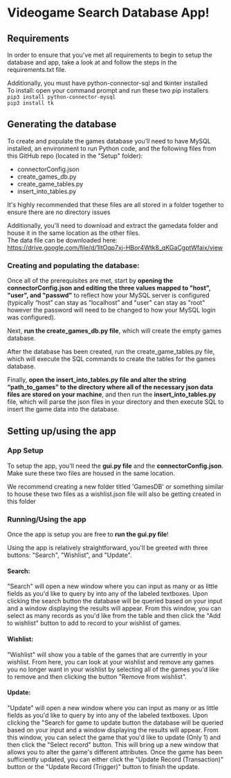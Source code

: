 # Videogame Search Database App!
## Requirements
In order to ensure that you've met all requirements to begin to setup the database and app, take a look at and follow the steps in the requirements.txt file.

Additionally, you must have python-connector-sql and tkinter installed
<br/>
To install: open your command prompt and run these two pip installers
<br/>
<code>pip3 install python-connector-mysql</code>
<br/>
<code>pip3 install tk</code>

## Generating the database
To create and populate the games database you’ll need to have MySQL installed, an environment to run Python code, and the following files from this GitHub repo (located in the "Setup" folder):

* connectorConfig.json
* create_games_db.py
* create_game_tables.py
* insert_into_tables.py
  
It's highly recommended that these files are all stored in a folder together to ensure there are no directory issues

Additionally, you'll need to download and extract the gamedata folder and house it in the same location as the other files. 
<br/>
The data file can be downloaded here: https://drive.google.com/file/d/1ItOqp7xj-HBor4Wtk8_qKGaCgptWfaix/view

### Creating and populating the database:
Once all of the prerequisites are met, start by **opening the connectorConfig.json and editing the three values mapped to "host", "user", and "passwd"** to reflect how your MySQL server is configured (typically “host” can stay as “localhost” and "user" can stay as "root" however the password will need to be changed to how your MySQL login was configured).

Next, **run the create_games_db.py file**, which will create the empty games database.

After the database has been created, run the create_game_tables.py file, which will execute the SQL commands to create the tables for the games database.

Finally, **open the insert_into_tables.py file and alter the string “path_to_games” to the directory where all of the necessary json data files are stored on your machine**, and then run the **insert_into_tables.py** file, which will parse the json files in your directory and then execute SQL to insert the game data into the database.

## Setting up/using the app

### App Setup
To setup the app, you'll need the **gui.py file** and the **connectorConfig.json**. Make sure these two files are housed in the same location. 

We recommend creating a new folder titled 'GamesDB' or something similar to house these two files as a wishlist.json file will also be getting created in this folder

### Running/Using the app
Once the app is setup you are free to **run the gui.py file**!

Using the app is relatively straightforward, you'll be greeted with three buttons: "Search", "Wishlist", and "Update". 

#### Search:
"Search" will open a new window where you can input as many or as little fields as you'd like to query by into any of the labeled textboxes. Upon clicking the search button the database will be queried
based on your input and a window displaying the results will appear. From this window, you can select as many records as you'd like from the table and then click the "Add to wishlist" button to add to record to your wishlist of games.

#### Wishlist:
"Wishlist" will show you a table of the games that are currently in your wishlist. From here, you can look at your wishlist and remove any games you no longer want in your wishlist by selecting all of the games you'd like to remove and then clicking the button "Remove from wishlist".

#### Update:
"Update" will open a new window where you can input as many or as little fields as you'd like to query by into any of the labeled textboxes. Upon clicking the "Search for game to update button the database will be queried
based on your input and a window displaying the results will appear. From this window, you can select the game that you'd like to update (Only 1) and then click the "Select record" button. This will bring up a new window that allows you to alter the game's different attributes. Once the game has been sufficiently updated, you can either click the "Update Record (Transaction)" button or the "Update Record (Trigger)" button to finish the update.
